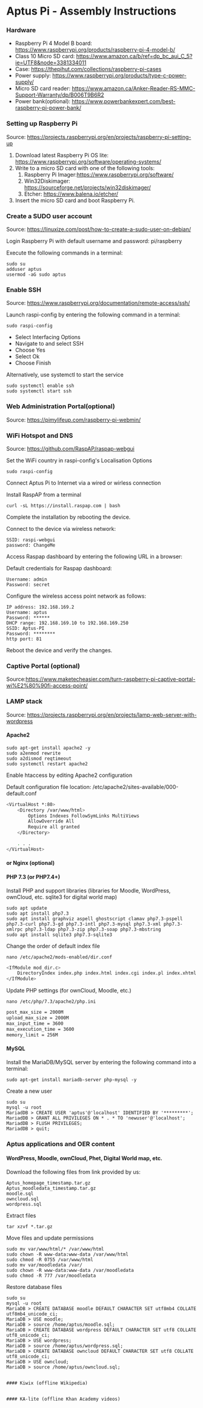 # Aptus Pi - Assembly Instructions

### Hardware
* Raspberry Pi 4 Model B board: https://www.raspberrypi.org/products/raspberry-pi-4-model-b/
* Class 10 Micro SD card: https://www.amazon.ca/b/ref=dp_bc_aui_C_5?ie=UTF8&node=3381334011
* Case: https://thepihut.com/collections/raspberry-pi-cases
* Power supply: https://www.raspberrypi.org/products/type-c-power-supply/
* Micro SD card reader: https://www.amazon.ca/Anker-Reader-RS-MMC-Support-Warranty/dp/B006T9B6R2 
* Power bank(optional): https://www.powerbankexpert.com/best-raspberry-pi-power-bank/

### Setting up Raspberry Pi
Source: https://projects.raspberrypi.org/en/projects/raspberry-pi-setting-up
1. Download latest Raspberry Pi OS lite: https://www.raspberrypi.org/software/operating-systems/
1. Write to a micro SD card with one of the following tools:
   1. Raspberry Pi Imager:https://www.raspberrypi.org/software/
   1. Win32Diskimager: https://sourceforge.net/projects/win32diskimager/
   1. Etcher: https://www.balena.io/etcher/
1. Insert the micro SD card and boot Raspberry Pi.

### Create a SUDO user account
Source: https://linuxize.com/post/how-to-create-a-sudo-user-on-debian/

Login Raspberry Pi with default username and password: pi/raspberry

Execute the following commands in a terminal:
```console
sudo su
adduser aptus
usermod -aG sudo aptus
```
### Enable SSH
Source: https://www.raspberrypi.org/documentation/remote-access/ssh/

Launch raspi-config by entering the following command in a terminal:
```console
sudo raspi-config
```
* Select Interfacing Options
* Navigate to and select SSH
* Choose Yes
* Select Ok
* Choose Finish

Alternatively, use systemctl to start the service
```console
sudo systemctl enable ssh
sudo systemctl start ssh
```
### Web Administration Portal(optional)
Source: https://pimylifeup.com/raspberry-pi-webmin/

### WiFi Hotspot and DNS
Source: https://github.com/RaspAP/raspap-webgui

Set the WiFi country in raspi-config's Localisation Options
```console
sudo raspi-config
```

Connect Aptus Pi to Internet via a wired or wirless connection

Install RaspAP from a terminal
```console
curl -sL https://install.raspap.com | bash
```

Complete the installation by rebooting the device.

Connect to the device via wireless network:
```
SSID: raspi-webgui
password: ChangeMe
```

Access Raspap dashboard by entering the following URL in a browser: 

Default credentials for Raspap dashboard:
```
Username: admin
Password: secret
```
Configure the wireless access point network as follows:
```
IP address: 192.168.169.2
Username: aptus
Password: ******
DHCP range: 192.168.169.10 to 192.168.169.250
SSID: Aptus-PI
Password: ********
http port: 81
```

Reboot the device and verify the changes.

### Captive Portal (optional)
Source:https://www.maketecheasier.com/turn-raspberry-pi-captive-portal-wi%E2%80%90fi-access-point/

### LAMP stack
Source: https://projects.raspberrypi.org/en/projects/lamp-web-server-with-wordpress

#### Apache2
```console
sudo apt-get install apache2 -y
sudo a2enmod rewrite
sudo a2dismod reqtimeout
sudo systemctl restart apache2
```
Enable htaccess by editing Apache2 configuration

Default configuration file location: /etc/apache2/sites-available/000-default.conf
```bash
<VirtualHost *:80>
    <Directory /var/www/html>
        Options Indexes FollowSymLinks MultiViews
        AllowOverride All
        Require all granted
    </Directory>

    . . .
</VirtualHost>
```
#### or Nginx (optional)

#### PHP 7.3 (or PHP7.4+)

Install PHP and support libraries (libraries for Moodle, WordPress, ownCloud, etc. sqlite3 for digital world map)
```console
sudo apt update
sudo apt install php7.3
sudo apt install graphviz aspell ghostscript clamav php7.3-pspell php7.3-curl php7.3-gd php7.3-intl php7.3-mysql php7.3-xml php7.3-xmlrpc php7.3-ldap php7.3-zip php7.3-soap php7.3-mbstring
sudo apt install sqlite3 php7.3-sqlite3
```
Change the order of default index file
```console
nano /etc/apache2/mods-enabled/dir.conf
```
```bash
<IfModule mod_dir.c>
    DirectoryIndex index.php index.html index.cgi index.pl index.xhtml index.htm
</IfModule>
```
Update PHP settings (for ownCloud, Moodle, etc.)
```console
nano /etc/php/7.3/apache2/php.ini
```
```bash
post_max_size = 2000M
upload_max_size = 2000M
max_input_time = 3600
max_execution_time = 3600
memory_limit = 256M
```

#### MySQL

Install the MariaDB/MySQL server by entering the following command into a terminal:
```console
sudo apt-get install mariadb-server php-mysql -y
```

Create a new user
```console
sudo su
mysql -u root
MariadDB > CREATE USER 'aptus'@'localhost' IDENTIFIED BY '*********';
MariadDB > GRANT ALL PRIVILEGES ON * . * TO 'newuser'@'localhost';
MariadDB > FLUSH PRIVILEGES;
MariadDB > quit;
```

### Aptus applications and OER content

#### WordPress, Moodle, ownCloud, Phet, Digital World map, etc.

Download the following files from link provided by us:
```
Aptus_homepage_timestamp.tar.gz
Aptus_moodledata_timestamp.tar.gz
moodle.sql
owncloud.sql
wordpress.sql
```
Extract files
```console
tar xzvf *.tar.gz
```
Move files and update permissions
```console
sudo mv var/www/html/* /var/www/html
sudo chown -R www-data:www-data /var/www/html
sudo chmod -R 0755 /var/www/html
sudo mv var/moodledata /var/
sudo chown -R www-data:www-data /var/moodledata
sudo chmod -R 777 /var/moodledata
```
Restore database files
```console
sudo su
mysql -u root
MariaDB > CREATE DATABASE moodle DEFAULT CHARACTER SET utf8mb4 COLLATE utf8mb4_unicode_ci;
MariaDB > USE moodle;
MariaDB > source /home/aptus/moodle.sql;
MariaDB > CREATE DATABASE wordpress DEFAULT CHARACTER SET utf8 COLLATE utf8_unicode_ci;
MariaDB > USE wordpress;
MariaDB > source /home/aptus/wordpress.sql;
MariaDB > CREATE DATABASE owncloud DEFAULT CHARACTER SET utf8 COLLATE utf8_unicode_ci;
MariaDB > USE owncloud;
MariaDB > source /home/aptus/owncloud.sql;


#### Kiwix (offline Wikipedia)


#### KA-lite (offline Khan Academy videos)
